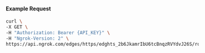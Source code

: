 <!-- Code generated for API Clients. DO NOT EDIT. -->

#### Example Request

```bash
curl \
-X GET \
-H "Authorization: Bearer {API_KEY}" \
-H "Ngrok-Version: 2" \
https://api.ngrok.com/edges/https/edghts_2b6JkamrIbU6tcBnqzRVYdvJ26S/routes/edghtsrt_2b6JkayHegWRqtg1inifSI5ohru/user_agent_filter
```
